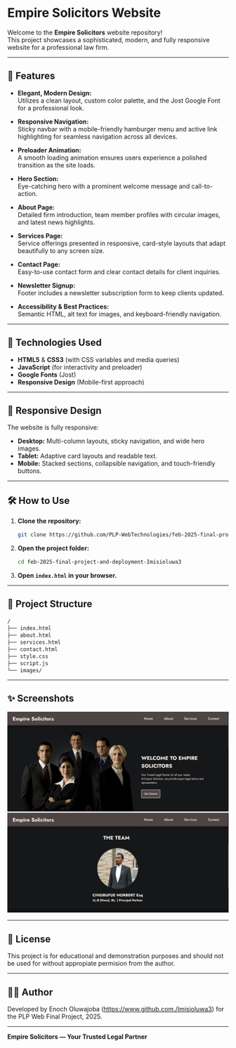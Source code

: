 # Empire Solicitors Website

Welcome to the **Empire Solicitors** website repository!  
This project showcases a sophisticated, modern, and fully responsive website for a professional law firm.

---

## 🌟 Features

- **Elegant, Modern Design:**  
  Utilizes a clean layout, custom color palette, and the Jost Google Font for a professional look.

- **Responsive Navigation:**  
  Sticky navbar with a mobile-friendly hamburger menu and active link highlighting for seamless navigation across all devices.

- **Preloader Animation:**  
  A smooth loading animation ensures users experience a polished transition as the site loads.

- **Hero Section:**  
  Eye-catching hero with a prominent welcome message and call-to-action.

- **About Page:**  
  Detailed firm introduction, team member profiles with circular images, and latest news highlights.

- **Services Page:**  
  Service offerings presented in responsive, card-style layouts that adapt beautifully to any screen size.

- **Contact Page:**  
  Easy-to-use contact form and clear contact details for client inquiries.

- **Newsletter Signup:**  
  Footer includes a newsletter subscription form to keep clients updated.

- **Accessibility & Best Practices:**  
  Semantic HTML, alt text for images, and keyboard-friendly navigation.

---

## 🚀 Technologies Used

- **HTML5** & **CSS3** (with CSS variables and media queries)
- **JavaScript** (for interactivity and preloader)
- **Google Fonts** (Jost)
- **Responsive Design** (Mobile-first approach)

---

## 📱 Responsive Design

The website is fully responsive:
- **Desktop:** Multi-column layouts, sticky navigation, and wide hero images.
- **Tablet:** Adaptive card layouts and readable text.
- **Mobile:** Stacked sections, collapsible navigation, and touch-friendly buttons.

---

## 🛠️ How to Use

1. **Clone the repository:**
   ```bash
   git clone https://github.com/PLP-WebTechnologies/feb-2025-final-project-and-deployment-Imisioluwa3.git
   ```
2. **Open the project folder:**
   ```bash
   cd feb-2025-final-project-and-deployment-Imisioluwa3
   ```
3. **Open `index.html` in your browser.**

---

## 📂 Project Structure

```
/
├── index.html
├── about.html
├── services.html
├── contact.html
├── style.css
├── script.js
└── images/
```

---

## ✨ Screenshots

![Homepage Screenshot](images/home-screenshot.png)
![Team Screenshot](images/about-screenshot.png)

---

## 📄 License

This project is for educational and demonstration purposes and should not be used for without appropiate permision from the author.

---

## 👨‍💻 Author

Developed by Enoch Oluwajoba (https://www.github.com./Imisioluwa3) for the PLP Web Final Project, 2025.

---

**Empire Solicitors — Your Trusted Legal Partner**